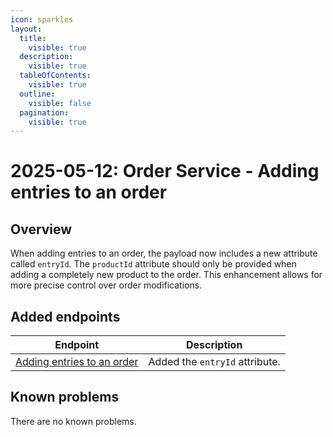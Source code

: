 ```yaml
---
icon: sparkles
layout:
  title:
    visible: true
  description:
    visible: true
  tableOfContents:
    visible: true
  outline:
    visible: false
  pagination:
    visible: true
---
```


# 2025-05-12: Order Service - Adding entries to an order

## Overview

When adding entries to an order, the payload now includes a new attribute called `entryId`. The `productId` attribute should only be provided when adding a completely new product to the order.
This enhancement allows for more precise control over order modifications.

## Added endpoints

| Endpoint                                                                                | Description                    |
|-----------------------------------------------------------------------------------------|--------------------------------|
| [Adding entries to an order](https://developer.emporix.io/api-references/api-guides-and-references/orders/order/api-reference/orders-tenant-managed#post-order-v2-tenant-salesorders-orderid-entries) | Added the `entryId` attribute. |

## Known problems

There are no known problems.